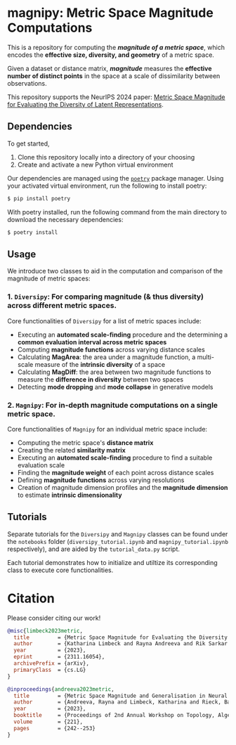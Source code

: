 # magnipy: Metric Space Magnitude Computations

This is a repository for computing the **_magnitude of a metric space_**, which encodes the **effective size, diversity, and geometry** of a metric space.  

Given a dataset or distance matrix, **_magnitude_** measures the **effective number of distinct points** in the space at a scale of dissimilarity between observations.

This repository supports the NeurIPS 2024 paper: [Metric Space Magnitude for Evaluating the Diversity of Latent Representations](https://arxiv.org/abs/2311.16054).

## Dependencies

To get started,
1. Clone this repository locally into a directory of your choosing
2. Create and activate a new Python virtual environment

Our dependencies are managed using the [`poetry`](https://python-poetry.org) package manager. Using your activated virtual environment, run the following to install poetry:

```python
$ pip install poetry
```

With poetry installed, run the following command from the main directory to download the necessary dependencies:

```python
$ poetry install
```

## Usage

We introduce two classes to aid in the computation and comparison of the magnitude of metric spaces:

### 1. `Diversipy`: For comparing magnitude (& thus diversity) across different metric spaces.

Core functionalities of `Diversipy` for a list of metric spaces include: 
- Executing an **automated scale-finding** procedure and the determining a **common evaluation interval across metric spaces**
- Computing **magnitude functions** across varying distance scales
- Calculating **MagArea**: the area under a magnitude function, a multi-scale measure of the **intrinsic diversity** of a space
- Calculating **MagDiff**: the area between two magnitude functions to measure the **difference in diversity** between two spaces
- Detecting **mode dropping** and **mode collapse** in generative models


### 2. `Magnipy`: For in-depth magnitude computations on a single metric space.

Core functionalities of `Magnipy` for an individual metric space include:  
- Computing the metric space's **distance matrix**
- Creating the related **similarity matrix**
- Executing an **automated scale-finding** procedure to find a suitable evaluation scale
- Finding the **magnitude weight** of each point across distance scales
- Defining **magnitude functions** across varying resolutions
- Creation of magnitude dimension profiles and the **magnitude dimension** to estimate **intrinsic dimensionality**


## Tutorials

Separate tutorials for the `Diversipy` and `Magnipy` classes can be found under the `notebooks` folder (`diversipy_tutorial.ipynb` and `magnipy_tutorial.ipynb` respectively), and are aided by the `tutorial_data.py` script.

Each tutorial demonstrates how to initialize and utiltize its corresponding class to execute core functionalities.

# Citation
Please consider citing our work!

```bibtex
@misc{limbeck2023metric,
  title         = {Metric Space Magnitude for Evaluating the Diversity of Latent Representations}, 
  author        = {Katharina Limbeck and Rayna Andreeva and Rik Sarkar and Bastian Rieck},
  year          = {2023},
  eprint        = {2311.16054},
  archivePrefix = {arXiv},
  primaryClass  = {cs.LG}
}

@inproceedings{andreeva2023metric,
  title         = {Metric Space Magnitude and Generalisation in Neural Networks},
  author        = {Andreeva, Rayna and Limbeck, Katharina and Rieck, Bastian and Sarkar, Rik},
  year          = {2023},
  booktitle     = {Proceedings of 2nd Annual Workshop on Topology, Algebra, and Geometry in Machine Learning~(TAG-ML)},
  volume        = {221},
  pages         = {242--253}
}
```
